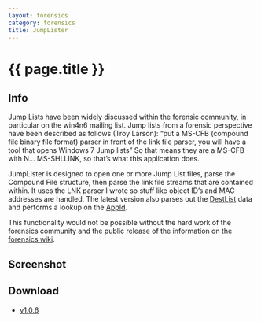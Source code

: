 ```yaml
---
layout: forensics
category: forensics
title: JumpLister
---
```


# {{ page.title }} #

## Info ##

Jump Lists have been widely discussed within the forensic community, in particular on the win4n6 mailing list. Jump lists from a forensic perspective have been described as follows (Troy Larson): “put a MS-CFB (compound file binary file format) parser in front of the link file parser, you will have a tool that opens Windows 7 Jump lists” So that means they are a MS-CFB with N... MS-SHLLINK, so that’s what this application does. 

JumpLister is designed to open one or more Jump List files, parse the Compound File structure, then parse the link file streams that are contained within. It uses the LNK parser I wrote so stuff like object ID’s and MAC addresses are handled. The latest version also parses out the [DestList](http://www.forensicswiki.org/wiki/Jump_Lists) data and performs a lookup on the [AppId](http://www.forensicswiki.org/wiki/List_of_Jump_List_IDs). 

This functionality would not be possible without the hard work of the forensics community and the public release of the information on the [forensics wiki](http://www.forensicswiki.org/wiki/Jump_Lists). 

## Screenshot ##

## Download ##

- [v1.0.6](/downloads/JumpLister.v.1.0.6.zip)